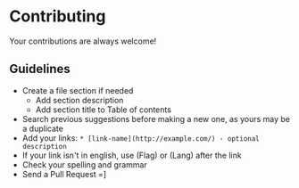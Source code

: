 # Contributing

Your contributions are always welcome!

## Guidelines

* Create a file section if needed
    * Add section description
    * Add section title to Table of contents
* Search previous suggestions before making a new one, as yours may be a duplicate
* Add your links: `* [link-name](http://example.com/) - optional description`
* If your link isn't in english, use (Flag) or (Lang) after the link
* Check your spelling and grammar
* Send a Pull Request =]
